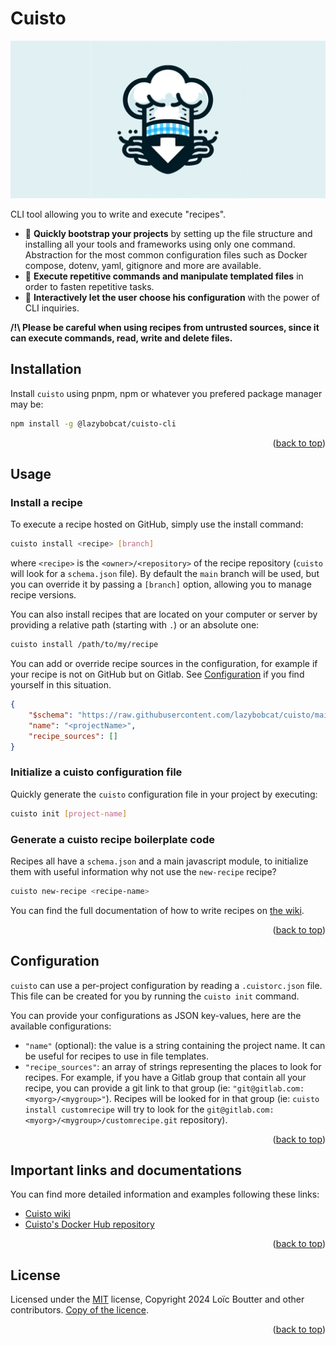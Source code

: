 <a name="readme-top"></a>
# Cuisto

![Cuisto banner](../../resources/images/splash.jpg)

CLI tool allowing you to write and execute "recipes".

- 🍕 **Quickly bootstrap your projects** by setting up the file structure and installing all your tools and frameworks using only one command. Abstraction for the most common configuration files such as Docker compose, dotenv, yaml, gitignore and more are available.
- 🍪 **Execute repetitive commands and manipulate templated files** in order to fasten repetitive tasks.
- 🍱 **Interactively let the user choose his configuration** with the power of CLI inquiries.

**/!\ Please be careful when using recipes from untrusted sources, since it can execute commands, read, write and delete files.**


## Installation

Install `cuisto` using pnpm, npm or whatever you prefered package manager may be:

```bash
npm install -g @lazybobcat/cuisto-cli
```

<p align="right">(<a href="#readme-top">back to top</a>)</p>

## Usage

### Install a recipe

To execute a recipe hosted on GitHub, simply use the install command:

```bash
cuisto install <recipe> [branch]
```

where `<recipe>` is the `<owner>/<repository>` of the recipe repository (`cuisto` will look for a `schema.json` file). By default the `main` branch will be used, but you can override it by passing a `[branch]` option, allowing you to manage recipe versions.

You can also install recipes that are located on your computer or server by providing a relative path (starting with `.`) or an absolute one:

```bash
cuisto install /path/to/my/recipe
```

You can add or override recipe sources in the configuration, for example if your recipe is not on GitHub but on Gitlab. See [Configuration](#configuration) if you find yourself in this situation.

```json
{
    "$schema": "https://raw.githubusercontent.com/lazybobcat/cuisto/main/cuistorc.schema.json",
    "name": "<projectName>",
    "recipe_sources": []
}
```

### Initialize a cuisto configuration file

Quickly generate the `cuisto` configuration file in your project by executing:

```bash
cuisto init [project-name]
```

### Generate a cuisto recipe boilerplate code

Recipes all have a `schema.json` and a main javascript module, to initialize them with useful information why not use the `new-recipe` recipe?

```bash
cuisto new-recipe <recipe-name>
```

You can find the full documentation of how to write recipes on [the wiki](https://github.com/lazybobcat/cuisto/wiki).

<p align="right">(<a href="#readme-top">back to top</a>)</p>

## Configuration

`cuisto` can use a per-project configuration by reading a `.cuistorc.json` file. This file can be created for you by running the `cuisto init` command.

You can provide your configurations as JSON key-values, here are the available configurations:

- `"name"` (optional): the value is a string containing the project name. It can be useful for recipes to use in file templates.
- `"recipe_sources"`: an array of strings representing the places to look for recipes. For example, if you have a Gitlab group that contain all your recipe, you can provide a git link to that group (ie: `"git@gitlab.com:<myorg>/<mygroup>"`). Recipes will be looked for in that group (ie: `cuisto install customrecipe` will try to look for the `git@gitlab.com:<myorg>/<mygroup>/customrecipe.git` repository).

<p align="right">(<a href="#readme-top">back to top</a>)</p>

## Important links and documentations

You can find more detailed information and examples following these links:

- [Cuisto wiki](https://github.com/lazybobcat/cuisto/wiki)
- [Cuisto's Docker Hub repository](https://hub.docker.com/r/lazybobcat/cuisto)

<p align="right">(<a href="#readme-top">back to top</a>)</p>

## License

Licensed under the [MIT](https://choosealicense.com/licenses/mit/) license, Copyright 2024 Loïc Boutter and other contributors. [Copy of the licence](https://github.com/lazybobcat/cuisto/blob/main/LICENSE).

<p align="right">(<a href="#readme-top">back to top</a>)</p>

